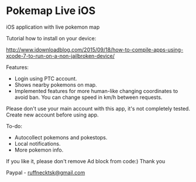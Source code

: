 # Pokemap Live iOS
iOS application with live pokemon map

Tutorial how to install on your device:

http://www.idownloadblog.com/2015/09/18/how-to-compile-apps-using-xcode-7-to-run-on-a-non-jailbroken-device/

Features:

- Login using PTC account.
- Shows nearby pokemons on map. 
- Implemented features for more human-like changing coordinates to avoid ban. You can change speed in km/h between requests.

Please don't use your main account with this app, it's not completely tested. Create new account before using app.

To-do:

- Autocollect pokemons and pokestops.
- Local notifications.
- More pokemon info.

If you like it, please don't remove Ad block from code:) Thank you

Paypal - ruffnecktsk@gmail.com
